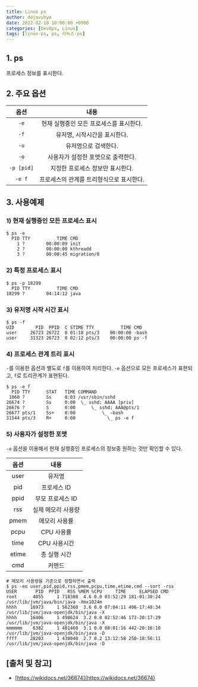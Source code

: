 ```yaml
---
title: Linux ps
author: dejavuhyo
date: 2022-02-18 10:00:00 +0900
categories: [DevOps, Linux]
tags: [linux-ps, ps, 리눅스-ps]
---
```


## 1. ps
프로세스 정보를 표시한다.

## 2. 주요 옵션

| 옵션 | 내용 |
|:-----:|:-----:|
| `-e` | 현재 실행중인 모든 프로세스를 표시한다. |
| `-f` | 유저명, 시작시간을 표시한다. |
| `-u` | 유저명으로 검색한다. |
| `-o` | 사용자가 설정한 포맷으로 출력한다. |
| `-p [pid]` | 지정한 프로세스 정보만 표시한다. |
| `-e f` | 프로세스의 관계를 트리형식으로 표시한다. |

## 3. 사용예제

### 1) 현재 실행중인 모든 프로세스 표시

```shell
$ ps -e
  PID TTY          TIME CMD
    1 ?        00:00:09 init
    2 ?        00:00:00 kthreadd
    3 ?        00:00:45 migration/0
```

### 2) 특정 프로세스 표시

```shell
$ ps -p 18299
  PID TTY          TIME CMD
18299 ?        04:14:12 java
```

### 3) 유저명 시작 시간 표시

```shell
$ ps -f
UID        PID  PPID  C STIME TTY          TIME CMD
user     26723 26722  0 01:18 pts/3    00:00:00 -bash
user     31323 26723  0 02:12 pts/3    00:00:00 ps -f
```

### 4) 프로세스 관계 트리 표시
`-`를 이용한 옵션과 별도로 `f`를 이용하여 처리한다. `-e` 옵션으로 모든 프로세스가 표현되고, `f`로 트리관계가 표현된다.

```shell
$ ps -e f 
  PID TTY      STAT   TIME COMMAND
 1060 ?        Ss     0:03 /usr/sbin/sshd
26674 ?        Ss     0:00  \_ sshd: AAAA [priv]
26676 ?        S      0:00      \_ sshd: AAA@pts/1
26677 pts/1    Ss+    0:00          \_ -bash
31544 pts/3    R+     0:00            \_ ps -e f
```

### 5) 사용자가 설정한 포맷
`-o` 옵션을 이용해서 현재 실행중인 프로세스의 정보중 원하는 것만 확인할 수 있다.

| 옵션 | 내용 |
|:-----:|:-----:|
| user | 유저명 |
| pid | 프로세스 ID |
| ppid | 부모 프로세스 ID |
| rss | 실제 메모리 사용량 |
| pmem | 메모리 사용률 |
| pcpu | CPU 사용률 |
| time | CPU 사용시간 |
| etime | 총 실행 시간 |
| cmd | 커맨드 |

```shell
# 메모리 사용량을 기준으로 정렬하면서 출력 
$ ps -eo user,pid,ppid,rss,pmem,pcpu,time,etime,cmd --sort -rss
USER       PID  PPID   RSS %MEM %CPU     TIME     ELAPSED CMD
root      4055     1 718308  4.6 0.0 03:52:29 181-01:30:24 /usr/lib/jvm/java/bin/java -Xmx1024m 
hhhh     16973     1 562360  3.6 0.0 07:04:11 406-17:48:34 /usr/lib/jvm/java-openjdk/bin/java -X
hhhh     16406     1 498624  3.2 0.0 02:52:46 172-20:17:29 /usr/lib/jvm/java-openjdk/bin/java -X
mmmmmm    6382     1 481460  3.1 0.0 08:01:16 442-20:16:10 /usr/lib/jvm/java-openjdk/bin/java -D
ffff     28203     1 430040  2.7 0.2 13:12:58 250-18:56:11 /usr/lib/jvm/java-openjdk/bin/java -D
```

## [출처 및 참고]
* [https://wikidocs.net/36674](https://wikidocs.net/36674)

